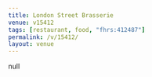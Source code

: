 ```yaml
---
title: London Street Brasserie
venue: v15412
tags: [restaurant, food, "fhrs:412487"]
permalink: /v/15412/
layout: venue
---
```

null